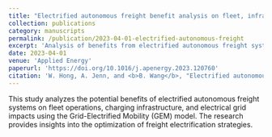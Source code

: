 ```yaml
---
title: "Electrified autonomous freight benefit analysis on fleet, infrastructure and grid leveraging Grid-Electrified Mobility (GEM) model"
collection: publications
category: manuscripts
permalink: /publication/2023-04-01-electrified-autonomous-freight
excerpt: 'Analysis of benefits from electrified autonomous freight systems using the Grid-Electrified Mobility model.'
date: 2023-04-01
venue: 'Applied Energy'
paperurl: 'https://doi.org/10.1016/j.apenergy.2023.120760'
citation: 'W. Hong, A. Jenn, and <b>B. Wang</b>, "Electrified autonomous freight benefit analysis on fleet, infrastructure and grid leveraging Grid-Electrified Mobility (GEM) model," <i>Appl. Energy</i>, vol. 335, p. 120760, Apr. 2023, doi: 10.1016/j.apenergy.2023.120760.'
---
```


This study analyzes the potential benefits of electrified autonomous freight systems on fleet operations, charging infrastructure, and electrical grid impacts using the Grid-Electrified Mobility (GEM) model. The research provides insights into the optimization of freight electrification strategies.

